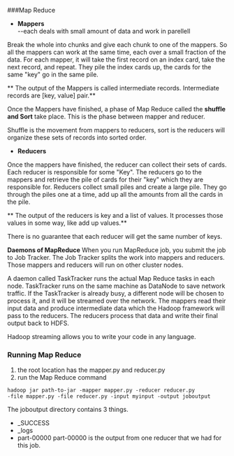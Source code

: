 ###Map Reduce

* **Mappers**  
--each deals with small amount of data and work in parellell

 Break the whole into chunks and give each chunk to one of the mappers. So all the mappers can work at the same time, each over a small fraction of the data.
 For each mapper, it will take the first record on an index card, take the next record, and repeat. They pile the index cards up, the cards for the same "key" go in the same pile.
 
 ** The output of the Mappers is called intermediate records. Intermediate records are [key, value] pair.**
 
 Once the Mappers have finished, a phase of Map Reduce called the **shuffle and Sort** take place. This is the phase between mapper and reducer.
 
 Shuffle is the movement from mappers to reducers, sort is the reducers will organize these sets of records into sorted order.
 
* **Reducers**

 Once the mappers have finished, the reducer can collect their sets of cards. Each reducer is responsible for some "Key". The reducers go to the mappers and retrieve the pile of cards for their "key" which they are responsible for. Reducers collect small piles and create a large pile. They go through the piles one at a time, add up all the amounts from all the cards in the pile.
 
 ** The output of the reducers is key and a list of values. It processes those values in some way, like add up values.**
 
 There is no guarantee that each reducer will get the same number of keys.
 
**Daemons of MapReduce**
When you run MapReduce job, you submit the job to Job Tracker. The Job Tracker splits the work into mappers and reducers. Those mappers and reducers will run on other cluster nodes.

A daemon called TaskTracker runs the actual Map Reduce tasks in each node. TaskTracker runs on the same machine as DataNode to save network traffic. If the TaskTracker is already busy, a different node will be chosen to process it, and it will be streamed over the network. The mappers read their input data and produce intermediate data which the Hadoop framework will pass to the reducers. The reducers process that data and write their final output back to HDFS.

Hadoop streaming allows you to write your code in any language.

### Running Map Reduce 

1. the root location has the mapper.py and reducer.py
2. run the Map Reduce command


```
hadoop jar path-to-jar -mapper mapper.py -reducer reducer.py 
-file mapper.py -file reducer.py -input myinput -output joboutput
```
The joboutput directory contains 3 things.
* _SUCCESS
* _logs
* part-00000
part-00000 is the output from one reducer that we had for this job.
  
